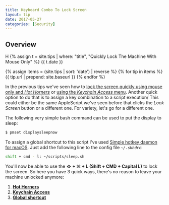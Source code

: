 ```yaml
---
title: Keyboard Combo To Lock Screen
layout: tip
date: 2017-05-27
categories: [Security]
---
```


## Overview
H
{% assign t = site.tips | where: "title", "Quickly Lock The Machine With Mouse Only" %}
{{ t.date }}

  {% assign items = (site.tips | sort: 'date') | reverse %}
		{% for tip in items %}
			{{ tip.url | prepend: site.baseurl }}
		{% endfor %}
    
In the previous tips we've seen how to [lock the screen quickly using mouse only and _Hot Horners_](???) or [using the _Keychain Access_ menu](http://craftware.xyz/tips/Keychain-status-menubar.html). Another quick option to do that is to assign a key combination to a script execution/ This could either be the same AppleScript we've seen before that clicks the _Lock Screen_ button or a different one. For variety, let's go for a different one.

The following very simple bash command can be used to put the display to sleep:
```bash
$ pmset displaysleepnow
```


To assign a global shortcut to this script I've used [Simple hotkey daemon for macOS](https://github.com/koekeishiya/skhd). Just add the following line to the config file _```~/.skhdrc```_:
```bash
shift + cmd - l: ~/scripts/sleep.sh
````

You'll now be able to use the **⇧ +  ⌘ + L (Shift + CMD + Capital L)** to lock the screen. So here you have 3 quick ways, there's no reason to leave your machine unlocked anymore:

1. [**Hot Horners**](http://craftware.xyz/tips/Lock-machine-gestures.html)
2. [**Keychain Access**](http://craftware.xyz/tips/Keychain-status-menubar.html)
3. [**Global shortcut**](http://craftware.xyz/tips/Automator-lock-screen.html)
